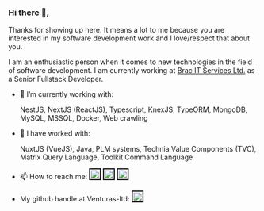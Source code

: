 ### Hi there 👋,
Thanks for showing up here. It means a lot to me because you are interested in my software development work and I love/respect that about you. 

I am an enthusiastic person when it comes to new technologies in the field of software development. I am currently working at [Brac IT Services Ltd.](https://www.bracits.com/) as a Senior Fullstack Developer.

- 🔭 I’m currently working with:

    NestJS, NextJS (ReactJS), Typescript, KnexJS, TypeORM, MongoDB, MySQL, MSSQL, Docker, Web crawling
- 🔭 I have worked with:

    NuxtJS (VueJS), Java, PLM systems, Technia Value Components (TVC), Matrix Query Language, Toolkit Command Language
<!-- - 🌱 I’m currently learning 
- 👯 I’m looking to collaborate on ...
- 🤔 I’m looking for help with ...
- 💬 Ask me about ... -->
- 📫 How to reach me:
    <a href="https://www.linkedin.com/in/tahmid-ali-879867ba/" target="_blank"><img src="https://brand.linkedin.com/content/dam/me/brand/en-us/brand-home/logos/In-Blue-Logo.png.original.png" 
alt="Tahmid's linkedin profile" width="20" height="20" border="2" /></a>
<a href="https://stackoverflow.com/users/2384960/tahmid-ali" target="_blank"><img src="https://cdn.sstatic.net/Sites/stackoverflow/Img/favicon.ico?v=ec617d715196" 
alt="Tahmid's stackoverflow profile" width="20" height="20" border="2" /></a>
<a href="https://www.facebook.com/tahmid.nips" target="_blank"><img src="https://static.xx.fbcdn.net/rsrc.php/yD/r/d4ZIVX-5C-b.ico?_nc_eui2=AeEdxP3pQ6C8njn6OdtTP-d0aBWfmC2eGbdoFZ-YLZ4Zt_WrRzLdUplaAAjUQyMXQ02IupWCrvRqhVMorlKadZ_4" 
alt="Tahmid's facebook profile" width="20" height="20" border="2" /></a>

- My github handle at Venturas-ltd:
<a href="https://github.com/tahmid-venturas" target="_blank"><img src="https://banner2.cleanpng.com/20180711/iqy/aawpwnuou.webp" 
alt="Tahmid's official github profile" width="20" height="20" border="2" /></a>
